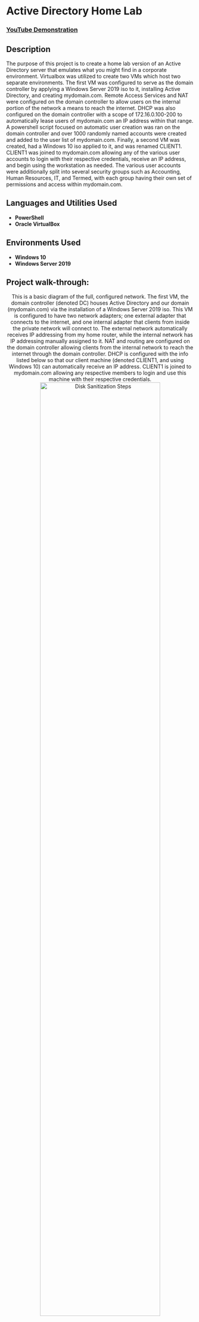 <h1>Active Directory Home Lab</h1>

 ### [YouTube Demonstration](https://youtu.be/7eJexJVCqJo)

<h2>Description</h2>
The purpose of this project is to create a home lab version of an Active Directory server that emulates what you might find in a corporate environment. Virtualbox was utilized to create two VMs which host two separate environments. The first VM was configured to serve as the domain controller by applying a Windows Server 2019 iso to it, installing Active Directory, and creating mydomain.com. Remote Access Services and NAT were configured on the domain controller to allow users on the internal portion of the network a means to reach the internet. DHCP was also configured on the domain controller with a scope of 172.16.0.100-200 to automatically lease users of mydomain.com an IP address within that range. A powershell script focused on automatic user creation was ran on the domain controller and over 1000 randomly named accounts were created and added to the user list of mydomain.com. Finally, a second VM was created, had a Windows 10 iso applied to it, and was renamed CLIENT1. CLIENT1 was joined to mydomain.com allowing any of the various user accounts to login with their respective credentials, receive an IP address, and begin using the workstation as needed. The various user accounts were additionally split into several security groups such as Accounting, Human Resources, IT, and Termed, with each group having their own set of permissions and access within mydomain.com.
<br />


<h2>Languages and Utilities Used</h2>

- <b>PowerShell</b>
- <b>Oracle VirtualBox</b> 

<h2>Environments Used </h2>

- <b>Windows 10</b>
- <b>Windows Server 2019</b>

<h2>Project walk-through:</h2>

<p align="center">
This is a basic diagram of the full, configured network. The first VM, the domain controller (denoted DC) houses Active Directory and our domain (mydomain.com) via the installation of a Windows Server 2019 iso. This VM is configured to have two network adapters; one external adapter that connects to the internet, and one internal adapter that clients from inside the private network will connect to. The external network automatically receives IP addressing from my home router, while the internal network has IP addressing manually assigned to it. NAT and routing are configured on the domain controller allowing clients from the internal network to reach the internet through the domain controller. DHCP is configured with the info listed below so that our client machine (denoted CLIENT1, and using Windows 10) can automatically receive an IP address. CLIENT1 is joined to mydomain.com allowing any respective members to login and use this machine with their respective credentials. <br/>
<img src="https://i.imgur.com/62TgaWL.png" height="80%" width="80%" alt="Disk Sanitization Steps"/>
<br />
<br />
Viewing the dashboard of AD server manager and all configured services on the domain controller:  <br/>
<img src="https://i.imgur.com/tcTyMUE.png" height="80%" width="80%" alt="Disk Sanitization Steps"/>
<br />
<br />
DHCP enabled but still needs configuring: <br/>
<img src="https://i.imgur.com/nCIbXbg.png" height="80%" width="80%" alt="Disk Sanitization Steps"/>
<br />
<br />
DHCP configured with scope 172.16.0.100-200:  <br/>
<img src="https://i.imgur.com/cdFHBiU.png" height="80%" width="80%" alt="Disk Sanitization Steps"/>
<br />
<br />
The powershell user creation script to create 1k+ accounts:  <br/>
<img src="https://i.imgur.com/JL945Ga.png" height="80%" width="80%" alt="Disk Sanitization Steps"/>
<br />
<br />
Automatic account creation in action:  <br/>
<img src="https://i.imgur.com/K71yaM2.png" height="80%" width="80%" alt="Disk Sanitization Steps"/>
<br />
<br />
1051 total users after running script:  <br/>
<img src="https://i.imgur.com/K71yaM2.png" height="80%" width="80%" alt="Disk Sanitization Steps"/>
<br />
<br />
CLIENT1 created, joined to mydomain.com and automatically receiving IP address, subnet mask, default gateway, etc:  <br/>
<img src="https://i.imgur.com/K71yaM2.png" height="80%" width="80%" alt="Disk Sanitization Steps"/>
<br />
<br />
CLIENT1 showing on the domain controller as a result of being joined to mydomain.com:  <br/>
<img src="https://i.imgur.com/K71yaM2.png" height="80%" width="80%" alt="Disk Sanitization Steps"/>
<br />
<br />
CSwisher, the random user account I chose to login to CLIENT1 with and test DHCP:  <br/>
<img src="https://i.imgur.com/K71yaM2.png" height="80%" width="80%" alt="Disk Sanitization Steps"/>
<br />
<br />
CSwisher logging in on CLIENT1:  <br/>
<img src="https://i.imgur.com/K71yaM2.png" height="80%" width="80%" alt="Disk Sanitization Steps"/>
<br />
<br />
CSwisher logged in on CLIENT1, command line shows CSwisher as a member of mydomain.com:  <br/>
<img src="https://i.imgur.com/K71yaM2.png" height="80%" width="80%" alt="Disk Sanitization Steps"/>
<br />
<br />
Back on the domain controller with DHCP showing an IP address leased to CLIENT1 following CSwisher's login:  <br/>
<img src="https://i.imgur.com/K71yaM2.png" height="80%" width="80%" alt="Disk Sanitization Steps"/>
<br />
<br />
Active Directory control panel featuring the addition of the various security groups:  <br/>
<img src="https://i.imgur.com/AeZkvFQ.png" height="80%" width="80%" alt="Disk Sanitization Steps"/>
</p>

<!--
 ```diff
- text in red
+ text in green
! text in orange
# text in gray
@@ text in purple (and bold)@@
```
--!>
